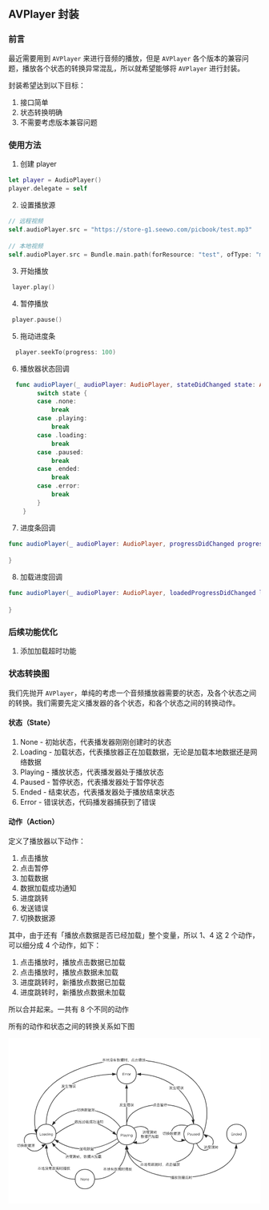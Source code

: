 
## AVPlayer 封装

### 前言

最近需要用到 `AVPlayer` 来进行音频的播放，但是 `AVPlayer` 各个版本的兼容问题，播放各个状态的转换异常混乱，所以就希望能够将 `AVPlayer` 进行封装。

封装希望达到以下目标：

1. 接口简单
2. 状态转换明确
3. 不需要考虑版本兼容问题


### 使用方法

1. 创建 player

```swift
let player = AudioPlayer()
player.delegate = self
```

2. 设置播放源
```swift
// 远程视频
self.audioPlayer.src = "https://store-g1.seewo.com/picbook/test.mp3"

// 本地视频
self.audioPlayer.src = Bundle.main.path(forResource: "test", ofType: "mp3")
```

3. 开始播放

```swift
 layer.play()
```

4. 暂停播放

```swift
 player.pause()
```

5. 拖动进度条

```swift
  player.seekTo(progress: 100)
```

6. 播放器状态回调

```swift
  func audioPlayer(_ audioPlayer: AudioPlayer, stateDidChanged state: AudioPlayerState) {
        switch state {
        case .none:
            break
        case .playing:
            break
        case .loading:
            break
        case .paused:
            break
        case .ended:
            break
        case .error:
            break
        }
    }
```

7. 进度条回调

```swift
func audioPlayer(_ audioPlayer: AudioPlayer, progressDidChanged progress: Float64) {

}
```

8. 加载进度回调
```swift
func audioPlayer(_ audioPlayer: AudioPlayer, loadedProgressDidChanged loadedProgress: Float64) {

}
```


### 后续功能优化

1. 添加加载超时功能

### 状态转换图

我们先抛开 `AVPlayer`，单纯的考虑一个音频播放器需要的状态，及各个状态之间的转换。我们需要先定义播发器的各个状态，和各个状态之间的转换动作。


#### 状态（State）

1. None - 初始状态，代表播发器刚刚创建时的状态
2. Loading - 加载状态，代表播放器正在加载数据，无论是加载本地数据还是网络数据
3. Playing - 播放状态，代表播发器处于播放状态
4. Paused - 暂停状态，代表播发器处于暂停状态
5. Ended - 结束状态，代表播发器处于播放结束状态
6. Error - 错误状态，代码播发器捕获到了错误


#### 动作（Action）

定义了播放器以下动作：

1. 点击播放
2. 点击暂停
3. 加载数据
4. 数据加载成功通知
4. 进度跳转
5. 发送错误
6. 切换数据源


其中，由于还有「播放点数据是否已经加载」整个变量，所以 1、4 这 2 个动作，可以细分成 4 个动作，如下：

1. 点击播放时，播放点击数据已加载
2. 点击播放时，播放点数据未加载
3. 进度跳转时，新播放点数据已加载
4. 进度跳转时，新播放点数据未加载

所以合并起来。一共有 8 个不同的动作

所有的动作和状态之间的转换关系如下图

![播放器状态转换图](https://github.com/zhshijie/SJAudioPlayer/blob/master/image/playerState.png?raw=true)


